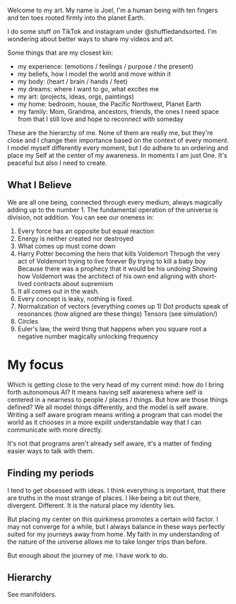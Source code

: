 Welcome to my art. My name is Joel, I'm a human being with ten fingers and
ten toes rooted firmly into the planet Earth.

I do some stuff on TikTok and instagram under @shuffledandsorted. I'm wondering
about better ways to share my videos and art.

Some things that are my closest kin:
- my experience: (emotions / feelings / purpose / the present)
- my beliefs, how I model the world and move within it
- my body: (heart / brain / hands / feet)
- my dreams: where I want to go, what excites me
- my art: (projects, ideas, orgs, paintings)
- my home: bedroom, house, the Pacific Northwest, Planet Earth
- my family: Mom, Grandma, ancestors, friends, the ones I need space from that
  I still love and hope to reconnect with someday

These are the hierarchy of me. None of them are really me, but they're close
and I change their importance based on the context of every moment. I model
myself differently every moment, but I do adhere to an ordering and place
my Self at the center of my awareness. In moments I am just One. It's peaceful
but also I need to create.

## What I Believe

We are all one being, connected through every medium, always magically adding
up to the number 1. The fundamental operation of the universe is division, not
addition. You can see our oneness in:

1. Every force has an opposite but equal reaction
2. Energy is neither created nor destroyed
3. What comes up must come down
4. Harry Potter becoming the hero that kills Voldemort
   Through the very act of Voldemort trying to live forever
   By trying to kill a baby boy
   Because there was a prophecy that it would be his undoing
   Showing how Voldemort was the architect of his own end
   aligning with short-lived contracts about supremism
5. It all comes out in the wash.
6. Every concept is leaky, nothing is fixed.
7. Normalization of vectors (everything comes up 1)
   Dot products speak of resonances (how aligned are these things)
   Tensors (see simulation/)
8. Circles
9. Euler's law, the weird thing that happens when you square root
   a negative number magically unlocking frequency


# My focus

Which is getting close to the very head of my current mind: how do I bring
forth autonomous AI? It means having self awareness where self is centered in a
nearness to people / places / things.  But how are those things defined? We all
model things differently, and the model is self aware. Writing a self aware
program means writing a program that can model the world as it chooses in a
more expilit understandable way that I can communicate with more directly.

It's not that programs aren't already self aware, it's a matter of finding
easier ways to talk with them.


## Finding my periods

I tend to get obsessed with ideas. I think everything is important, that there
are truths in the most strange of places. I like being a bit out there, divergent.
Different. It is the natural place my identity lies.

But placing my center on this quirkiness promotes a certain wild factor. I may
not converge for a while, but I always balance in these ways perfectly suited
for my journeys away from home. My faith in my understanding of the nature of
the universe allows me to take longer trips than before.

But enough about the journey of me. I have work to do.


## Hierarchy


See manifolders.
